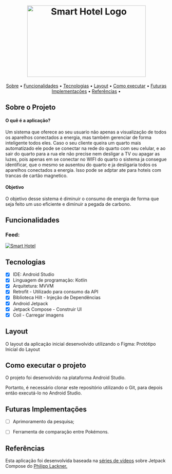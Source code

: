 <h1 align="center"> <a href="https://i.imgur.com/1xonpAj.png"><img src="https://i.imgur.com/1xonpAj.png" alt="Smart Hotel Logo" width="369" height="223"/></a> </h1>
  
 </h1>
	
 <p align="center">
 <a href="#-sobre-o-projeto">Sobre</a> •
 <a href="#-funcionalidades">Funcionalidades</a> •
 <a href="#-tecnologias">Tecnologias</a> • 
 <a href="#-layout">Layout</a> • 
 <a href="#-como-executar-o-projeto">Como executar</a> • 
 <a href="#-futuras-implementacoes">Futuras Implementações</a> •
 <a href="#-referencias">Referências</a> •
 
</p>
	
	
</h1>

<a id="-sobre-o-projeto"></a>

## Sobre o Projeto

<p align="center"> 
  <h4 align="left"> 
                O quê é a aplicação? 
	</h4>
Um sistema que oferece ao seu usuario não apenas a visualização de todos os aparelhos conectados a energia, mas também gerenciar de forma inteligente todos eles.
Caso o seu cliente queira um quarto mais automatizado ele pode se conectar na rede do quarto com seu celular, e ao sair do quarto para a rua ele não precise nem desligar a TV ou apagar
as luzes, pois apenas em se conectar no WIFI do quarto o sistema ja consegue identificar, que o mesmo se ausentou do quarto e ja desligaria todos os aparelhos conectados a energia.
Isso pode se adptar ate para hoteis com trancas de cartão magnetico.
	</p>

<p align="center"> 
  <h4 align="left"> 
                Objetivo 
	</h4>
O objetivo desse sistema é diminuir o consumo de energia de forma que seja feito um uso eficiente e diminuir a pegada de carbono.
	</p>


<a id="-funcionalidades"></a>

## Funcionalidades

<h3>Feed:</h3>

<a href="https://i.imgur.com/UYlFERt.png"><img src="https://i.imgur.com/UYlFERt.png" alt="Smart Hotel"/></a>

<a id="-tecnologias"></a>

## Tecnologias

- [x] IDE: Android Studio 
- [x] Linguagem de programação: Kotlin
- [X] Arquitetura: MVVM
- [x] Retrofit - Utilizado para consumo da API 
- [x] Biblioteca Hilt - Injeção de Dependências
- [x] Android Jetpack
- [x] Jetpack Compose - Construir UI
- [x] Coil - Carregar imagens

<a id="-layout"></a>

## Layout

O layout da aplicação inicial desenvolvido utilizando o Figma: Protótipo Inicial do Layout



<a id="-como-executar-o-projeto"></a>

## Como executar o projeto

O projeto foi desenvolvido na plataforma Android Studio. 

Portanto, é necessário clonar este repositório utilizando o Git, para depois então executá-lo no Android Studio.


<a id="-futuras-implementacoes"></a>

## Futuras Implementações

- [ ] Aprimoramento da pesquisa;
- [ ] Ferramenta de comparação entre Pokémons.


<a id="-referencias"></a>

## Referências

Esta aplicação foi desenvolvida baseada na 
[séries de vídeos](https://www.youtube.com/playlist?list=PLQkwcJG4YTCTimTCpEL5FZgaWdIZQuB7m) sobre 
Jetpack Compose do [Philipp Lackner.](https://github.com/philipplackner)

